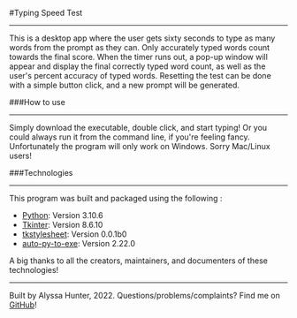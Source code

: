 #Typing Speed Test

---

This is a desktop app where the user gets sixty seconds to type as many words from the prompt as they can. Only accurately typed words count towards the final score. When the timer runs out, a pop-up window will appear and display the final correctly typed word count, as well as the user's percent accuracy of typed words. Resetting the test can be done with a simple button click, and a new prompt will be generated.

###How to use

___

Simply download the executable, double click, and start typing! Or you could always run it from the command line, if you're feeling fancy.  Unfortunately the program will only work on Windows. Sorry Mac/Linux users!

###Technologies
___
This program was built and packaged using the following :

* [Python](https://www.python.org/downloads/release/python-3100/): Version 3.10.6 
* [Tkinter](https://docs.python.org/3/library/tkinter.html): Version 8.6.10
* [tkstylesheet](https://pypi.org/project/tkstylesheet/): Version 0.0.1b0
* [auto-py-to-exe](https://pypi.org/project/auto-py-to-exe/): Version 2.22.0

A big thanks to all the creators, maintainers, and documenters of these technologies!
___


Built by Alyssa Hunter, 2022. Questions/problems/complaints? Find me on [GitHub](https://github.com/ahunter319)!

